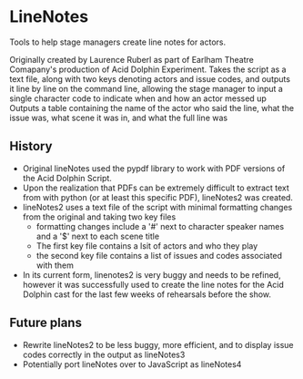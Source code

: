 # LineNotes
Tools to help stage managers create line notes for actors.

Originally created by Laurence Ruberl as part of Earlham Theatre Comapany's production of Acid Dolphin Experiment.
Takes the script as a text file, along with two keys denoting actors and issue codes, and outputs it line by line on the command line, allowing the stage manager to input a single character code to indicate when and how an actor messed up
Outputs a table containing the name of the actor who said the line, what the issue was, what scene it was in, and what the full line was

## History
* Original lineNotes used the pypdf library to work with PDF versions of the Acid Dolphin Script.
* Upon the realization that PDFs can be extremely difficult to extract text from with python (or at least this specific PDF), lineNotes2 was created.
* lineNotes2 uses a text file of the script with minimal formatting changes from the original and taking two key files
  * formatting changes include a '#' next to character speaker names and a '$' next to each scene title
  * The first key file contains a lsit of actors and who they play
  * the second key file contains a list of issues and codes associated with them
* In its current form, linenotes2 is very buggy and needs to be refined, however it was successfully used to create the line notes for the Acid Dolphin cast for the last few weeks of rehearsals before the show.

## Future plans
* Rewrite lineNotes2 to be less buggy, more efficient, and to display issue codes correctly in the output as lineNotes3
* Potentially port lineNotes over to JavaScript as lineNotes4
